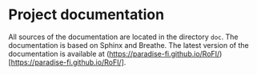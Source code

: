 # Project documentation

All sources of the documentation are located in the directory `doc`. The
documentation is based on Sphinx and Breathe. The latest version of the
documentation is available at
(https://paradise-fi.github.io/RoFI/)[https://paradise-fi.github.io/RoFI/].
